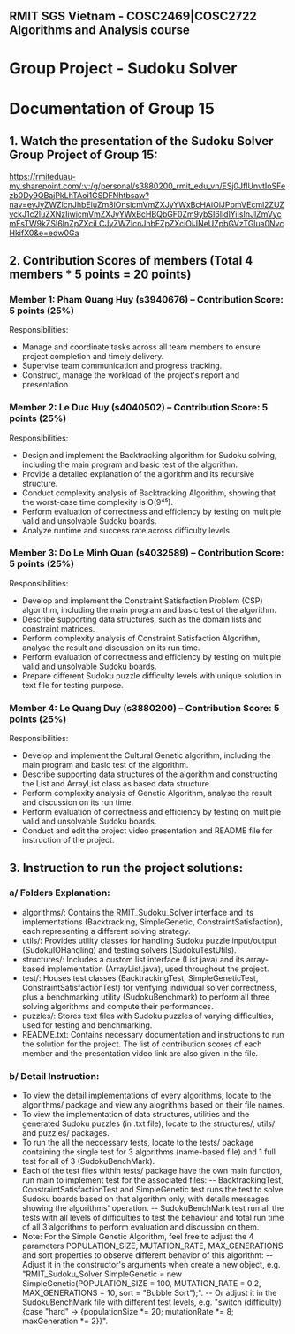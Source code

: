 ## RMIT SGS Vietnam - COSC2469|COSC2722 Algorithms and Analysis course
# Group Project - Sudoku Solver
# Documentation of Group 15

## 1. Watch the presentation of the Sudoku Solver Group Project of Group 15:
https://rmiteduau-my.sharepoint.com/:v:/g/personal/s3880200_rmit_edu_vn/ESj0JflUnvtIoSFezb0Dy9QBajPkLhTAoi1GSDFNhtbsaw?nav=eyJyZWZlcnJhbEluZm8iOnsicmVmZXJyYWxBcHAiOiJPbmVEcml2ZUZvckJ1c2luZXNzIiwicmVmZXJyYWxBcHBQbGF0Zm9ybSI6IldlYiIsInJlZmVycmFsTW9kZSI6InZpZXciLCJyZWZlcnJhbFZpZXciOiJNeUZpbGVzTGlua0NvcHkifX0&e=edw0Ga

## 2. Contribution Scores of members (Total 4 members * 5 points = 20 points)
### Member 1: Pham Quang Huy (s3940676) – Contribution Score: 5 points (25%)
Responsibilities:
- Manage and coordinate tasks across all team members to ensure project completion and timely delivery.
- Supervise team communication and progress tracking.
- Construct, manage the workload of the project's report and presentation.

### Member 2: Le Duc Huy (s4040502) – Contribution Score: 5 points (25%)
Responsibilities:
- Design and implement the Backtracking algorithm for Sudoku solving, including the main program and basic test of the algorithm.
- Provide a detailed explanation of the algorithm and its recursive structure.
- Conduct complexity analysis of Backtracking Algorithm, showing that the worst-case time complexity is O(9⁴⁵).
- Perform evaluation of correctness and efficiency by testing on multiple valid and unsolvable Sudoku boards.
- Analyze runtime and success rate across difficulty levels.

### Member 3: Do Le Minh Quan (s4032589) – Contribution Score: 5 points (25%)
Responsibilities:
- Develop and implement the Constraint Satisfaction Problem (CSP) algorithm, including the main program and basic test of the algorithm.
- Describe supporting data structures, such as the domain lists and constraint matrices.
- Perform complexity analysis of Constraint Satisfaction Algorithm, analyse the result and discussion on its run time.
- Perform evaluation of correctness and efficiency by testing on multiple valid and unsolvable Sudoku boards.
- Prepare different Sudoku puzzle difficulty levels with unique solution in text file for testing purpose.

### Member 4: Le Quang Duy (s3880200) – Contribution Score: 5 points (25%)
Responsibilities:
- Develop and implement the Cultural Genetic algorithm, including the main program and basic test of the algorithm.
- Describe supporting data structures of the algorithm and constructing the List<T> and ArrayList class as based data structure.
- Perform complexity analysis of Genetic Algorithm, analyse the result and discussion on its run time.
- Perform evaluation of correctness and efficiency by testing on multiple valid and unsolvable Sudoku boards.
- Conduct and edit the project video presentation and README file for instruction of the project.

## 3. Instruction to run the project solutions:
### a/ Folders Explanation:
- algorithms/: Contains the RMIT_Sudoku_Solver interface and its implementations (Backtracking, SimpleGenetic, ConstraintSatisfaction), each representing a different solving strategy.
- utils/: Provides utility classes for handling Sudoku puzzle input/output (SudokuIOHandling) and testing solvers (SudokuTestUtils).
- structures/: Includes a custom list interface (List.java) and its array-based implementation (ArrayList.java), used throughout the project.
- test/: Houses test classes (BacktrackingTest, SimpleGeneticTest, ConstraintSatisfactionTest) for verifying individual solver correctness, plus a benchmarking utility (SudokuBenchmark) to perform all three solving algorithms and compute their performances. 
- puzzles/: Stores text files with Sudoku puzzles of varying difficulties, used for testing and benchmarking. 
- README.txt: Contains necessary documentation and instructions to run the solution for the project. The list of contribution scores of each member and the presentation video link are also given in the file. 

### b/ Detail Instruction:
- To view the detail implementations of every algorithms, locate to the algorithms/ package and view any alogrithms based on their file names.
- To view the implementation of data structures, utilities and the generated Sudoku puzzles (in .txt file), locate to the structures/, utils/ and puzzles/ packages.
- To run the all the neccessary tests, locate to the tests/ package containing the single test for 3 algorithms (name-based file) and 1 full test for all of 3 (SudokuBenchMark).
- Each of the test files within tests/ package have the own main function, run main to implement test for the associated files:
  -- BacktrackingTest, ConstraintSatisfactionTest and SimpleGenetic test runs the test to solve Sudoku boards based on that algorithm only, with details messages showing the algorithms' operation.
  -- SudokuBenchMark test run all the tests with all levels of difficulties to test the behaviour and total run time of all 3 algorithms to perform evaluation and discussion on them.
- Note: For the Simple Genetic Algorithm, feel free to adjust the 4 parameters POPULATION_SIZE, MUTATION_RATE, MAX_GENERATIONS and sort properties to observe different behavior of this algorithm:
  -- Adjust it in the constructor's arguments when create a new object, e.g. "RMIT_Sudoku_Solver SimpleGenetic = new SimpleGenetic(POPULATION_SIZE = 100, MUTATION_RATE = 0.2, MAX_GENERATIONS = 10, sort = "Bubble Sort");".
  -- Or adjust it in the SudokuBenchMark file with different test levels, e.g. "switch (difficulty) {case "hard" -> {populationSize *= 20; mutationRate *= 8; maxGeneration *= 2}}".
